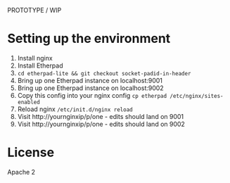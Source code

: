 PROTOTYPE / WIP

# Setting up the environment

1. Install nginx
1. Install Etherpad
1. ``cd etherpad-lite && git checkout socket-padid-in-header``
1. Bring up one Etherpad instance on localhost:9001
1. Bring up one Etherpad instance on localhost:9002
1. Copy this config into your nginx config ``cp etherpad /etc/nginx/sites-enabled``
1. Reload nginx ``/etc/init.d/nginx reload``
1. Visit http://yournginxip/p/one - edits should land on 9001
1. Visit http://yournginxip/p/one - edits should land on 9002
# License

Apache 2
